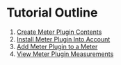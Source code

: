 Tutorial Outline
================

1. [Create Meter Plugin Contents](create-plugin-contents.md)
2. [Install Meter Plugin Into Account](install-plugin.md)
3. [Add Meter Plugin to a Meter](add-plugin-to-meter.md)
4. [View Meter Plugin Measurements](view-measurements.md)
